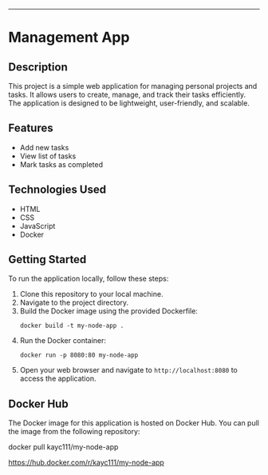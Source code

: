 
---

# Management App

## Description

This project is a simple web application for managing personal projects and tasks. It allows users to create, manage, and track their tasks efficiently. The application is designed to be lightweight, user-friendly, and scalable.

## Features

- Add new tasks
- View list of tasks
- Mark tasks as completed


## Technologies Used

- HTML
- CSS
- JavaScript
- Docker

## Getting Started

To run the application locally, follow these steps:

1. Clone this repository to your local machine.
2. Navigate to the project directory.
3. Build the Docker image using the provided Dockerfile:
   ```
   docker build -t my-node-app .
   ```
4. Run the Docker container:
   ```
   docker run -p 8080:80 my-node-app
   ```
5. Open your web browser and navigate to `http://localhost:8080` to access the application.

## Docker Hub

The Docker image for this application is hosted on Docker Hub. You can pull the image from the following repository:

docker pull kayc111/my-node-app

https://hub.docker.com/r/kayc111/my-node-app
